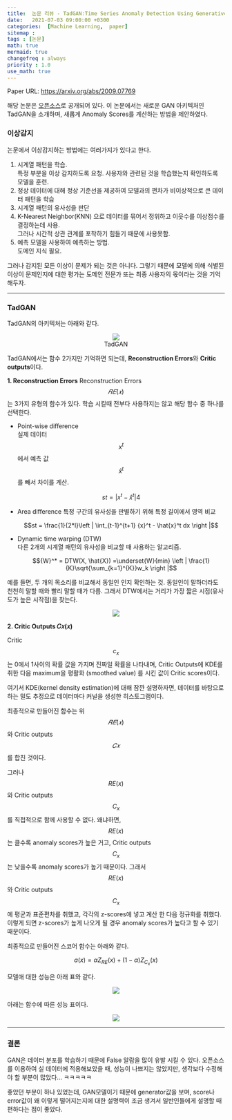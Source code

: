 ```yaml
---
title:  논문 리뷰 - TadGAN:Time Series Anomaly Detection Using Generative Adversarial Networks
date:   2021-07-03 09:00:00 +0300
categories:  [Machine Learning,  paper]
sitemap :
tags : [논문]
math: true
mermaid: true
changefreq : always
priority : 1.0
use_math: true
---
```


Paper URL: <https://arxiv.org/abs/2009.07769>

해당 논문은 [오픈소스](https://github.com/signals-dev/Orion)로 공개되어 있다.  이 논문에서는 새로운 GAN 아키텍처인 TadGAN을 소개하며, 새롭게 Anomaly Scores를 계산하는 방법을 제안하였다. 


### 이상감지 

논문에서 이상감지하는 방법에는 여러가지가 있다고 한다. 

1. 시계열 패턴을 학습.   
    특정 부분을 이상 감지하도록 요청. 
사용자와 관련된 것을 학습했는지 확인하도록 모델을 훈련. 
2. 정상 데이터에 대해 정상 기준선을 제공하여 모델과의 편차가 비이상적으로 큰 데이터 패턴을 학습 
3. 시계열 패턴의 유사성을 판단
4. K-Nearest Neighbor(KNN) 으로 데이터를 묶어서 정위하고 이웃수를 이상점수를 결정하는데 사용.   
    그러나 시간적 상관 관계를 포착하기 힘들기 때문에 사용못함.
5. 예측 모델을 사용하여 예측하는 방법.   
    도메인 지식 필요.


그러나 감지된 모든 이상이 문제가 되는 것은 아니다. 그렇기 때문에 모델에 의해 식별된 이상이 문제인지에 대한 평가는 도메인 전문가 또는 최종 사용자의 몫이라는 것을 기억해두자. 


-------

### TadGAN 

TadGAN의 아키텍처는 아래와 같다. 

<center><img src="../../assets/images/tadgan.png" ></center> 
<center> TadGAN </center> 



TadGAN에서는 함수 2가지만 기억하면 되는데, **Reconstruction Errors**와 **Critic outputs**이다.


**1. Reconstruction Errors**
Reconstruction Errors $$𝑅𝐸(𝑥)$$는 3가지 유형의 함수가 있다. 학습 시킬때 전부다 사용하지는 않고 해당 함수 중 하나를 선택한다. 

* Point-wise difference  
실제 데이터 $$x^t$$ 에서 예측 값 $$\hat{x} ^t$$ 를 빼서 차이를 계산.

    $$st = |{x}^t - \hat{x}^t |4$$  


* Area difference
특정 구간의 유사성을 판별하기 위해 특정 길이에서 영역 비교

    $$st = \frac{1}{2*l}\left | \int_{t-1}^{t+1} {x}^t - \hat{x}^t dx \right |$$

* Dynamic time warping (DTW)  
다른 2개의 시계열 패턴의 유사성을 비교할 때 사용하는 알고리즘.

    $${W}^* = DTW(X, \hat{X}) =\underset{W}{min} \left | \frac{1}{K}\sqrt{\sum_{k=1}^{K}}w_k \right |$$

예를 들면, 두 개의 목소리를 비교해서 동일인 인지 확인하는 것. 동일인이 말하더라도 천천히 말할 때와 빨리 말할 때가 다름. 그래서 DTW에서는 거리가 가장 짧은 시점(유사도가 높은 시작점)을 찾는다.


<center><img src="../../assets/images/dtw.png" ></center> 


**2. Critic Outputs  𝐶𝑥(𝑥)**

Critic $$c_x$$는 0에서 1사이의 확률 값을 가지며 진짜일 확률을 나타내며, Critic Outputs에 KDE를 취한 다음 maximum을 평활화 (smoothed value) 를 시킨 값이 Critic scores이다.

여기서 KDE(kernel density estimation)에 대해 잠깐 설명하자면, 데이터를 바탕으로 하는 밀도 추정으로 데이터마다 커널을 생성한 히스토그램이다.


최종적으로 만들어진 함수는 위 $$𝑅𝐸(𝑥)$$ 와 Critic outputs $$𝐶𝑥$$ 를 합친 것이다.

그러나 $$RE(x)$$와 Critic outputs $$C_x$$를 직접적으로 함께 사용할 수 없다.
왜냐하면, $$RE(x)$$는 클수록 anomaly scores가 높은 거고, Critic outputs $$C_x$$는 낮을수록 anomaly scores가 높기 때문이다. 그래서 $$RE(x)$$와 Critic outputs $$C_x$$에 평균과 표준편차를 취했고, 각각의 z-scores에 넣고 계산 한 다음 정규화를 취했다. 이렇게 되면 z-scores가 높게 나오게 될 경우 anomaly scores가 높다고 할 수 있기 때문이다. 

최종적으로 만들어진 스코어 함수는 아래와 같다.

$$a(x) = αZ_{RE}(x) + (1 − α)Z_{C_{x}}(x)$$


모델애 대한 성능은 아래 표와 같다.

<center><img src="../../assets/images/tadgan_2.png" ></center> 

아래는 함수에 따른 성능 표이다. 

<center><img src="../../assets/images/tadgan_1.png" ></center> 


--------

### 결론

GAN은 데이터 분포를 학습하기 때문에 False 알람을 많이 유발 시킬 수 있다. 오픈소스를 이용하여 실 데이터에 적용해보았을 때, 성능이 나쁘지는 않았지만, 생각보다 수정해야 할 부분이 많았다... ㅋㅋㅋㅋㅋ 

좋았던 부분이 하나 있었는데, GAN모델이기 때문에 generator값을 보며, score나 error값이 왜 이렇게 떨어지는지에 대한 설명력이 조금 생겨서 일반인들에게 설명할 때 편하다는 점이 좋았다. 



